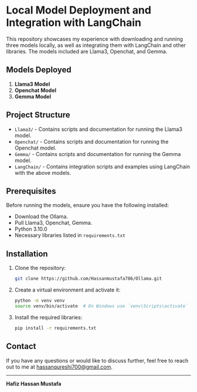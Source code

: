 # Local Model Deployment and Integration with LangChain

This repository showcases my experience with downloading and running three models locally, as well as integrating them with LangChain and other libraries. The models included are Llama3, Openchat, and Gemma.

## Models Deployed

1. **Llama3 Model**
2. **Openchat Model**
3. **Gemma Model**

## Project Structure

- `Llama3/` - Contains scripts and documentation for running the Llama3 model.
- `Openchat/` - Contains scripts and documentation for running the Openchat model.
- `Gemma/` - Contains scripts and documentation for running the Gemma model.
- `LangChain/` - Contains integration scripts and examples using LangChain with the above models.

## Prerequisites

Before running the models, ensure you have the following installed:

- Download the Ollama.
- Pull Llama3, Openchat, Gemma.
- Python 3.10.0
- Necessary libraries listed in `requirements.txt`

## Installation

1. Clone the repository:

    ```bash
    git clone https://github.com/Hassanmustafa786/Ollama.git
    ```

2. Create a virtual environment and activate it:

    ```bash
    python -m venv venv
    source venv/bin/activate  # On Windows use `venv\Scripts\activate`
    ```

3. Install the required libraries:

    ```bash
    pip install -r requirements.txt
    ```

## Contact

If you have any questions or would like to discuss further, feel free to reach out to me at hassanqureshi700@gmail.com.

---

**Hafiz Hassan Mustafa**
